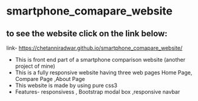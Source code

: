 # smartphone_comapare_website
## to see the website click on the link below:
 link- https://chetanniradwar.github.io/smartphone_comapare_website/
* This is front end part of a smartphone comparison website (another project of mine)
* This is a fully responsive website having three web pages Home Page, Compare Page ,About Page
* This website is made by using pure css3 
* Features- responsivess , Bootstrap modal box ,responsive navbar
